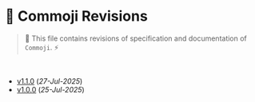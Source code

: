 # 📄 Commoji Revisions

> 🐲 This file contains revisions of specification and documentation of `Commoji`. ⚡

<br>

- [v1.1.0](https://github.com/igorskyflyer/commoji/releases/tag/v1.1.0) (_27-Jul-2025_)
- [v1.0.0](https://github.com/igorskyflyer/commoji/releases/tag/v1.0.0) (_25-Jul-2025_)
